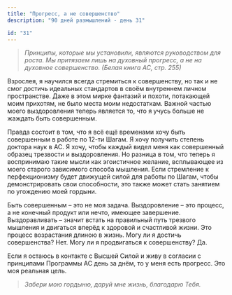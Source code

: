 ```yaml
---
title: "Прогресс, а не совершенство"
description: "90 дней размышлений - день 31"

id: "31"
---
```


> _Принципы, которые мы установили, являются руководством для роста. Мы
> притязаем лишь на духовный прогресс, а не на духовное совершенство. (Белая
> книга АС, стр. 255)_

Взрослея, я научился всегда стремиться к совершенству, но так и не смог
достичь идеальных стандартов в своём внутреннем личном пространстве. Даже в
этом мирке фантазий и похоти, потакающей моим прихотям, не было места моим
недостаткам. Важной частью моего выздоровления теперь является то, что я учусь
больше не жаждать быть совершенным.

Правда состоит в том, что я всё ещё временами хочу быть совершенным в работе
по 12-ти Шагам. Я хочу получить степень доктора наук в АС. Я хочу, чтобы
каждый видел меня как совершенный образец трезвости и выздоровления. Но
разница в том, что теперь я воспринимаю такие мысли как эгоистичное желание,
всплывающее из моего старого зависимого способа мышления. Если стремление к
перфекционизму будет движущей силой для работы по Шагам, чтобы демонстрировать
свои способности, это также может стать занятием по угождению моей гордыни.

Быть совершенным – это не моя задача. Выздоровление – это процесс, а не
конечный продукт или нечто, имеющее завершение. Выздоравливать – значит встать
на правильный путь трезвого мышления и двигаться вперёд к здоровой и
счастливой жизни. Это процесс возрастания длиною в жизнь. Могу ли я достичь
совершенства? Нет. Могу ли я продвигаться к совершенству? Да.

Если я остаюсь в контакте с Высшей Силой и живу в согласии с принципами
Программы АС день за днём, то у меня есть прогресс. Это моя реальная цель.

> _Забери мою гордыню, даруй мне жизнь, благодарю Тебя._
